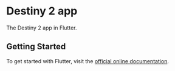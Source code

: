 # Destiny 2 app

The Destiny 2 app in Flutter.

## Getting Started

To get started with Flutter, visit the [official online documentation](https://docs.flutter.dev).